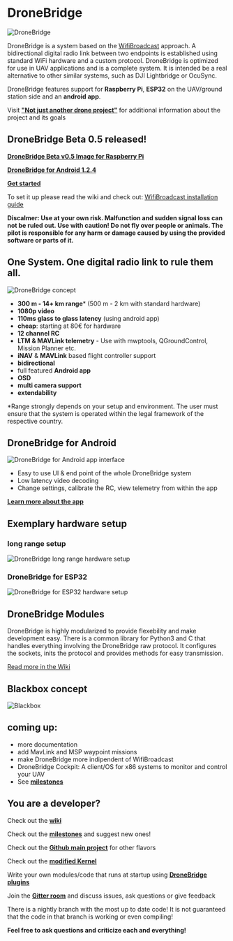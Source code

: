# DroneBridge
![DroneBridge](https://raw.githubusercontent.com/seeul8er/DroneBridge/nightly/wiki/DroneBridgeLogo_text.png)

DroneBridge is a system based on the [WifiBroadcast](https://befinitiv.wordpress.com/wifibroadcast-analog-like-transmission-of-live-video-data/) approach. A bidirectional digital radio link between two endpoints is established using standard WiFi hardware and a custom protocol. DroneBridge is optimized for use in UAV applications and is a complete system. It is intended be a real alternative to other similar systems, such as DJI Lightbridge or OcuSync.

DroneBridge features support for **Raspberry Pi**, **ESP32** on the UAV/ground station side and an **android app**.

Visit **["Not just another drone project"](http://wolfgangchristl.de/not-just-another-drone-project/)** for additional information about the project and its goals

## DroneBridge Beta 0.5 released!

**[DroneBridge Beta v0.5 Image for Raspberry Pi](https://github.com/seeul8er/DroneBridge/releases/tag/v0.5)**

**[DroneBridge for Android 1.2.4](https://forstudents-my.sharepoint.com/:u:/g/personal/ga25puh_forstudents_onmicrosoft_com/Ec38kmt91ilNvYx6xnFwwQgBb9UDGDCGt6L34zZZ9YeMlw)**

**[Get started](https://github.com/seeul8er/DroneBridge/wiki/Setup-Guide)**

To set it up please read the wiki and check out: [WifiBroadcast installation guide](https://github.com/bortek/EZ-WifiBroadcast/wiki#installation--setup)


**Discalmer: Use at your own risk. Malfunction and sudden signal loss can not be ruled out. Use with caution! Do not fly over people or animals. The pilot is responsible for any harm or damage caused by using the provided software or parts of it.**

## One System. One digital radio link to rule them all.
![DroneBridge concept](https://github.com/seeul8er/DroneBridge/blob/master/wiki/oneforall.jpg)

* **300 m - 14+ km range*** (500 m - 2 km with standard hardware)
* **1080p video**
* **110ms glass to glass latency** (using android app)
* **cheap**: starting at 80€ for hardware
* **12 channel RC**
* **LTM & MAVLink telemetry** - Use with mwptools, QGroundControl, Mission Planner etc.
* **iNAV** & **MAVLink** based flight controller support
* **bidirectional**
* full featured **Android app**
* **OSD**
* **multi camera support**
* **extendability**

*Range strongly depends on your setup and environment. The user must ensure that the system is operated within the legal framework of the respective country.

<h2>DroneBridge for Android</h2>

![DroneBridge for Android app interface](https://raw.githubusercontent.com/seeul8er/DroneBridge/master/wiki/dp_app-map-2017-10-29-kleiner.png)

* Easy to use UI & end point of the whole DroneBridge system
* Low latency video decoding
* Change settings, calibrate the RC, view telemetry from within the app

**[Learn more about the app](https://github.com/seeul8er/DroneBridge/wiki/Android-App)**

## Exemplary hardware setup
### long range setup
![DroneBridge long range hardware setup](https://raw.githubusercontent.com/seeul8er/DroneBridge/master/wiki/longrange_setup.png)

### DroneBridge for ESP32
![DroneBridge for ESP32 hardware setup](https://raw.githubusercontent.com/seeul8er/DroneBridge/master/wiki/db_ESP32_setup.png)

## DroneBridge Modules

DroneBridge is highly modularized to provide flexebility and make development easy. There is a common library for Python3 and C that handles everything involving the DroneBridge raw protocol. It configures the sockets, inits the protocol and provides methods for easy transmission.

[Read more in the Wiki](https://github.com/seeul8er/DroneBridge/wiki)

## Blackbox concept
![Blackbox](https://github.com/seeul8er/DroneBridge/blob/master/wiki/Blackbox.png)

## coming up:
 - more documentation
 - add MavLink and MSP waypoint missions
 - make DroneBridge more indipendent of WifiBroadcast
 - DroneBridge Cockpit: A client/OS for x86 systems to monitor and control your UAV
 - See **[milestones](https://github.com/seeul8er/DroneBridge/wiki/Milestones)**

<h2>You are a developer?</h2>

Check out the **[wiki](https://github.com/seeul8er/DroneBridge/wiki)**

Check out the **[milestones](https://github.com/seeul8er/DroneBridge/wiki/Milestones)** and suggest new ones!

Check out the **[Github main project](https://github.com/DroneBridge)** for other flavors

Check out the **[modified Kernel](https://github.com/DroneBridge/RPiKernel)**

Write your own modules/code that runs at startup using **[DroneBridge plugins](https://github.com/seeul8er/DroneBridge/wiki/DroneBridge-plugins)**

Join the **[Gitter room](https://gitter.im/DroneBridge/Lobby?utm_source=share-link&utm_medium=link&utm_campaign=share-link)** and discuss issues, ask questions or give feedback

There is a nightly branch with the most up to date code! It is not guaranteed that the code in that branch is working or even compiling!

**Feel free to ask questions and criticize each and everything!**
